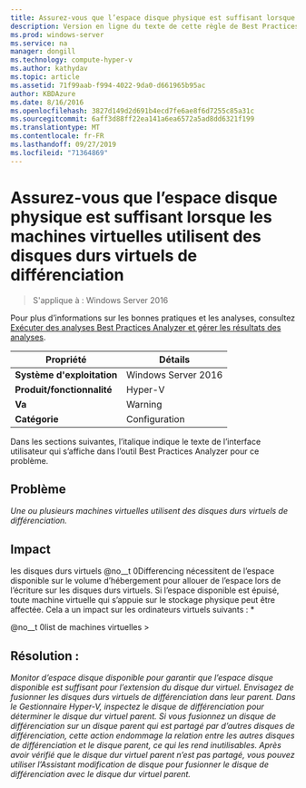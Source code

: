 ```yaml
---
title: Assurez-vous que l’espace disque physique est suffisant lorsque les machines virtuelles utilisent des disques durs virtuels de différenciation
description: Version en ligne du texte de cette règle de Best Practices Analyzer.
ms.prod: windows-server
ms.service: na
manager: dongill
ms.technology: compute-hyper-v
ms.author: kathydav
ms.topic: article
ms.assetid: 71f99aab-f994-4022-9da0-d661965b95ac
author: KBDAzure
ms.date: 8/16/2016
ms.openlocfilehash: 3827d149d2d691b4ecd7fe6ae8f6d7255c85a31c
ms.sourcegitcommit: 6aff3d88ff22ea141a6ea6572a5ad8dd6321f199
ms.translationtype: MT
ms.contentlocale: fr-FR
ms.lasthandoff: 09/27/2019
ms.locfileid: "71364869"
---
```

# <a name="ensure-sufficient-physical-disk-space-is-available-when-virtual-machines-use-differencing-virtual-hard-disks"></a>Assurez-vous que l’espace disque physique est suffisant lorsque les machines virtuelles utilisent des disques durs virtuels de différenciation

>S'applique à : Windows Server 2016

Pour plus d’informations sur les bonnes pratiques et les analyses, consultez [Exécuter des analyses Best Practices Analyzer et gérer les résultats des analyses](https://go.microsoft.com/fwlink/p/?LinkID=223177).  
  
|Propriété|Détails|  
|-|-|  
|**Système d'exploitation**|Windows Server 2016|  
|**Produit/fonctionnalité**|Hyper-V|  
|**Va**|Warning|  
|**Catégorie**|Configuration|  
  
Dans les sections suivantes, l’italique indique le texte de l’interface utilisateur qui s’affiche dans l’outil Best Practices Analyzer pour ce problème.  
  
## <a name="issue"></a>Problème  
*Une ou plusieurs machines virtuelles utilisent des disques durs virtuels de différenciation.*  
  
## <a name="impact"></a>Impact  
les disques durs virtuels @no__t 0Differencing nécessitent de l’espace disponible sur le volume d’hébergement pour allouer de l’espace lors de l’écriture sur les disques durs virtuels. Si l’espace disponible est épuisé, toute machine virtuelle qui s’appuie sur le stockage physique peut être affectée. Cela a un impact sur les ordinateurs virtuels suivants : *  
  
@no__t 0list de machines virtuelles >  
  
## <a name="resolution"></a>Résolution :  
*Monitor d’espace disque disponible pour garantir que l’espace disque disponible est suffisant pour l’extension du disque dur virtuel. Envisagez de fusionner les disques durs virtuels de différenciation dans leur parent. Dans le Gestionnaire Hyper-V, inspectez le disque de différenciation pour déterminer le disque dur virtuel parent. Si vous fusionnez un disque de différenciation sur un disque parent qui est partagé par d’autres disques de différenciation, cette action endommage la relation entre les autres disques de différenciation et le disque parent, ce qui les rend inutilisables. Après avoir vérifié que le disque dur virtuel parent n’est pas partagé, vous pouvez utiliser l’Assistant modification de disque pour fusionner le disque de différenciation avec le disque dur virtuel parent.*  
  


